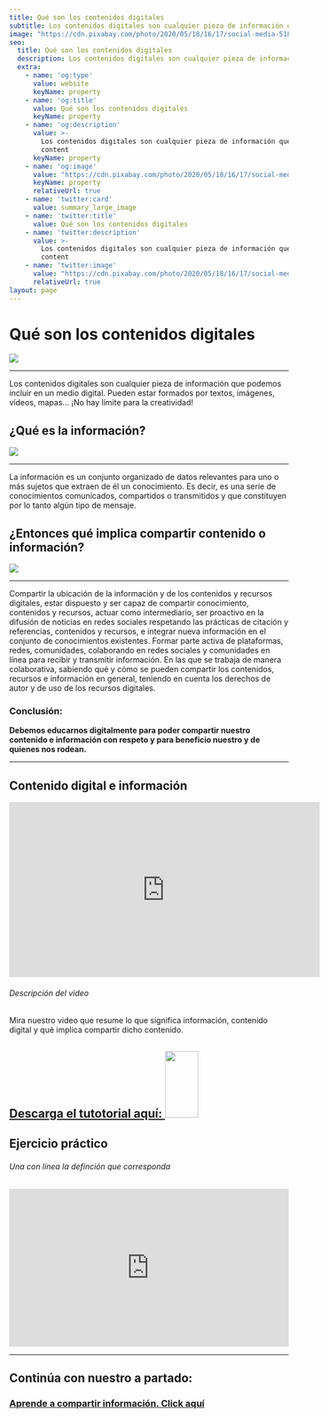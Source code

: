 ```yaml
---
title: Qué son los contenidos digitales
subtitle: Los contenidos digitales son cualquier pieza de información que podemos incluir en un medio digital. Pueden estar formados por textos, imágenes, vídeos, mapas… ¡No hay límite para la creatividad!
image: "https://cdn.pixabay.com/photo/2020/05/18/16/17/social-media-5187243_960_720.png"
seo:
  title: Qué son los contenidos digitales
  description: Los contenidos digitales son cualquier pieza de información que podemos incluir en un medio digital.
  extra:
    - name: 'og:type'
      value: website
      keyName: property
    - name: 'og:title'
      value: Qué son los contenidos digitales
      keyName: property
    - name: 'og:description'
      value: >-
        Los contenidos digitales son cualquier pieza de información que podemos incluir en un medio digital.
        content
      keyName: property
    - name: 'og:image'
      value: "https://cdn.pixabay.com/photo/2020/05/18/16/17/social-media-5187243_960_720.png"
      keyName: property
      relativeUrl: true
    - name: 'twitter:card'
      value: summary_large_image
    - name: 'twitter:title'
      value: Qué son los contenidos digitales
    - name: 'twitter:description'
      value: >-
        Los contenidos digitales son cualquier pieza de información que podemos incluir en un medio digital.
        content
    - name: 'twitter:image'
      value: "https://cdn.pixabay.com/photo/2020/05/18/16/17/social-media-5187243_960_720.png"
      relativeUrl: true
layout: page
---
```


# Qué son los contenidos digitales

<img src="https://cdn.pixabay.com/photo/2020/05/18/16/17/social-media-5187243_960_720.png">
<hr/>
<p>
  Los contenidos digitales son cualquier pieza de información que podemos incluir en un medio digital. Pueden estar formados por textos, imágenes, vídeos, mapas… ¡No hay límite para la creatividad!
</p>


## ¿Qué es la información?

<img src="https://cdn.pixabay.com/photo/2019/06/19/07/13/email-4284157_1280.png">
<hr/>
La información es un conjunto organizado de datos relevantes para uno o más sujetos que extraen de él un conocimiento. Es decir, es una serie de conocimientos comunicados, compartidos o transmitidos y que constituyen por lo tanto algún tipo de mensaje.

## ¿Entonces qué implica compartir contenido o información?

<img src="https://cdn.pixabay.com/photo/2016/11/22/06/32/girl-1848478_1280.jpg">
<hr/>
Compartir la ubicación de la información y de los contenidos y recursos digitales, estar dispuesto y ser capaz de compartir conocimiento, contenidos y recursos, actuar como intermediario, ser proactivo en la difusión de noticias en redes sociales respetando las prácticas de citación y referencias, contenidos y recursos, e integrar nueva información en el conjunto de conocimientos existentes. Formar parte activa de plataformas, redes, comunidades, colaborando en redes sociales y comunidades en línea para recibir y transmitir información. En las que se trabaja de manera colaborativa, sabiendo qué y cómo se pueden compartir los contenidos, recursos e información en general, teniendo en cuenta los derechos de autor y de uso de los recursos digitales.

### Conclusión:

<div class="note">
  <strong>
    Debemos educarnos digitalmente para poder compartir nuestro contenido e información con respeto y para beneficio nuestro y de quienes nos rodean.
  </strong>
  </div>

<hr />

## Contenido digital e información

<iframe width="560" height="315" src="https://www.youtube.com/embed/DzD2YD-pWTk" title="YouTube video player" frameborder="0" allow="accelerometer; autoplay; clipboard-write; encrypted-media; gyroscope; picture-in-picture" allowfullscreen></iframe>



###### Descripción del video

Mira nuestro video que resume lo que significa información, contenido digital y qué implica compartir dicho contenido.

<div class="important">
  <a
    href="https://drive.google.com/file/d/1nt4Ss8OBsyQGMcwIsPLIlnP9GaIuFbV_/view?usp=sharing"
    target="_blank">
    <h2>Descarga el tutotorial aquí:
      <img
      width="60"
      height="120"
      src="https://cdn.pixabay.com/photo/2018/09/07/14/42/download-pdf-3660827_960_720.png"/>
    </h2>
  </a>
</div>

## Ejercicio práctico
###### Una con línea la definción que corresponda

<div style="width: 100%;">
  <div style="position: relative; padding-bottom: 56.25%; padding-top: 0; height: 0;">
    <iframe frameborder="0"
      width="1200px"
      height="675px"
      style="position: absolute; top: 0; left: 0; width: 100%; height: 100%;" src="https://view.genial.ly/61df2e150616250d5b5eb8f5"
      type="text/html"
      allowscriptaccess="always"
      allowfullscreen="true"
      scrolling="yes"
      allownetworking="all">
    </iframe>
  </div>
</div>

<hr />

## Continúa con nuestro a partado:

<a
    href="https://www.zonaec.com/compartir-informacion/">
    <h3>Aprende a compartir información. Click aquí</h3>
  </a>
